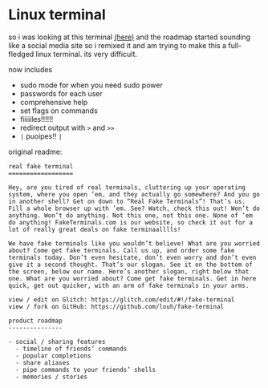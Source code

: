 # Linux terminal

so i was looking at this terminal [(here)](https://glitch.com/edit/#!/fake-terminal) and the roadmap started sounding like a social media site so i remixed it and am trying to make this a full-fledged linux terminal. its very difficult.

now includes

- sudo mode for when you need sudo power
- passwords for each user
- comprehensive help
- set flags on commands
- fiiiiiles!!!!!!
- redirect output with `>` and `>>`
- `|` puoipes!! `|`


original readme:

```
real fake terminal
==================

Hey, are you tired of real terminals, cluttering up your operating system, where you open ’em, and they actually go somewhere? And you go in another shell? Get on down to “Real Fake Terminals”! That’s us. Fill a whole browser up with ’em. See? Watch, check this out! Won’t do anything. Won’t do anything. Not this one, not this one. None of ’em do anything! FakeTerminals.com is our website, so check it out for a lot of really great deals on fake terminaalllls!

We have fake terminals like you wouldn’t believe! What are you worried about? Come get fake terminals. Call us up, and order some fake terminals today. Don’t even hesitate, don’t even worry and don’t even give it a second thought. That’s our slogan. See it on the bottom of the screen, below our name. Here’s another slogan, right below that one. What are you worried about? Come get fake terminals. Get in here quick, get out quicker, with an arm of fake terminals in your arms.

view / edit on Glitch: https://glitch.com/edit/#!/fake-terminal
view / fork on GitHub: https://github.com/louh/fake-terminal

product roadmap
---------------

- social / sharing features
  - timeline of friends’ commands
  - popular completions
  - share aliases
  - pipe commands to your friends’ shells
  - memories / stories
```
